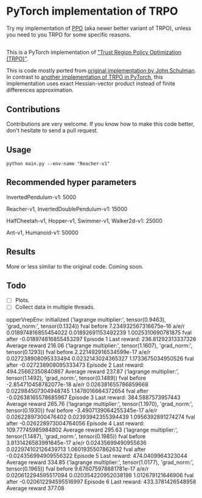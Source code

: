 # PyTorch implementation of TRPO

Try my implementation of [PPO](github.com/ikostrikov/pytorch-a2c-ppo-acktr/) (aka newer better variant of TRPO), unless you need to you TRPO for some specific reasons.

##

This is a PyTorch implementation of ["Trust Region Policy Optimization (TRPO)"](https://arxiv.org/abs/1502.05477).

This is code mostly ported from [original implementation by John Schulman](https://github.com/joschu/modular_rl). In contrast to [another implementation of TRPO in PyTorch](https://github.com/mjacar/pytorch-trpo), this implementation uses exact Hessian-vector product instead of finite differences approximation.

## Contributions

Contributions are very welcome. If you know how to make this code better, don't hesitate to send a pull request.

## Usage

```
python main.py --env-name "Reacher-v1"
```

## Recommended hyper parameters

InvertedPendulum-v1: 5000

Reacher-v1, InvertedDoublePendulum-v1: 15000

HalfCheetah-v1, Hopper-v1, Swimmer-v1, Walker2d-v1: 25000

Ant-v1, Humanoid-v1: 50000

## Results

More or less similar to the original code. Coming soon.

## Todo

- [ ] Plots.
- [ ] Collect data in multiple threads.

opperVrepEnv: initialized
('lagrange multiplier:', tensor(0.9463), 'grad_norm:', tensor(0.1324))
fval before 7.234932567316675e-16
a/e/r 0.018974816855454022 0.01892691153492239 1.0025310690781875
fval after -0.018974816855453297
Episode 1	Last reward: 236.81292313337326	Average reward 216.06
('lagrange multiplier:', tensor(1.1607), 'grad_norm:', tensor(0.1293))
fval before 2.221492916534599e-17
a/e/r 0.027238908095333494 0.0232143024365327 1.1733675034950526
fval after -0.027238908095333473
Episode 2	Last reward: 494.25662350840867	Average reward 237.87
('lagrange multiplier:', tensor(1.1492), 'grad_norm:', tensor(0.1489))
fval before -2.854710458782077e-18
a/e/r 0.026381655786859668 0.022984507304948745 1.1478016664372654
fval after -0.02638165578685967
Episode 3	Last reward: 384.5887573957443	Average reward 265.76
('lagrange multiplier:', tensor(1.1970), 'grad_norm:', tensor(0.1930))
fval before -3.4907139064255345e-17
a/e/r 0.02622897300476402 0.02393942355394439 1.0956392891274274
fval after -0.026228973004764056
Episode 4	Last reward: 109.77745985984802	Average reward 295.63
('lagrange multiplier:', tensor(1.1487), 'grad_norm:', tensor(0.1985))
fval before 3.8131426583991645e-17
a/e/r 0.02435699490955636 0.022974102126439713 1.0601935507862632
fval after -0.024356994909556322
Episode 5	Last reward: 474.0409964323044	Average reward 334.85
('lagrange multiplier:', tensor(1.0177), 'grad_norm:', tensor(0.1965))
fval before 9.676075978881781e-17
a/e/r 0.020612294595517094 0.020354220952038198 1.012679121646906
fval after -0.020612294595516997
Episode 6	Last reward: 433.3781426548958	Average reward 377.08

